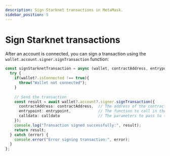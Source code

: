 ```yaml
---
description: Sign Starknet transactions in MetaMask.
sidebar_position: 5
---
```


# Sign Starknet transactions

After an account is connected, you can sign a transaction using the `wallet.account.signer.signTransaction` function:

```typescript
const signStarknetTransaction = async (wallet, contractAddress, entrypoint, calldata) => {
  try {
    if(wallet?.isConnected !== true){
      throw("Wallet not connected");
    } 
  
    // Send the transaction
    const result = await wallet?.account?.signer.signTransaction({
      contractAddress: contractAddress,  // The address of the contract.
      entrypoint: entrypoint,            // The function to call in the contract.
      calldata: calldata                 // The parameters to pass to the function.
    });
    console.log("Transaction signed successfully:", result);
    return result;
  } catch (error) {
    console.error("Error signing transaction:", error);
  }
};